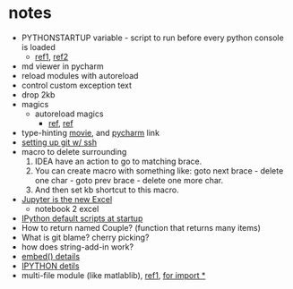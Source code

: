 # notes
* PYTHONSTARTUP variable - script to run before every python console is loaded 
    * [ref1](https://desktop.arcgis.com/en/arcmap/10.3/analyze/executing-tools/modifying-settings.htm), [ref2](https://stackoverflow.com/questions/11124578/automatically-import-modules-when-entering-the-python-or-ipython-interpreter)
* md viewer in pycharm   
* reload modules with autoreload
* control custom exception text
* drop 2kb
* magics
    * autoreload magics
        * [ref](https://ipython.readthedocs.io/en/stable/config/extensions/autoreload.html#autoreload), [ref](https://stackoverflow.com/questions/2534480/proper-way-to-reload-a-python-module-from-the-console)
* type-hinting [movie](https://www.youtube.com/watch?v=JqBCFfiE11g), and [pycharm](https://blog.jetbrains.com/pycharm/2015/11/python-3-5-type-hinting-in-pycharm-5/) link
* [setting up git w/ ssh](http://guganeshan.com/blog/setting-up-git-and-tortoisegit-with-bitbucket-step-by-step.html)
* macro to delete surrounding
    1. IDEA have an action to go to matching brace.
    1. You can create macro with something like: goto next brace - delete one char - goto prev brace - delete one more char.
    1. And then set kb shortcut to this macro.
* [Jupyter is the new Excel](https://towardsdatascience.com/jupyter-is-the-new-excel-but-not-for-your-boss-d24340ebf314)
    * notebook 2 excel
* [IPython default scripts at startup](https://ipython.org/ipython-doc/1/config/overview.html)    
* How to return named Couple? (function that returns many items)
* What is git blame? cherry picking?
* how does string-add-in work?
* [embed() details](https://ipython.readthedocs.io/en/stable/interactive/reference.html#embedding-ipython)
* [IPYTHON detils](https://ipython.readthedocs.io/en/stable/interactive/reference.html#embedding-ipython)
* multi-file module (like matlablib), [ref1](https://stackoverflow.com/questions/16425434/how-to-create-a-python-package-with-multiple-files-without-subpackages), [for import *](https://docs.python.org/2/tutorial/modules.html#importing-from-a-package) 